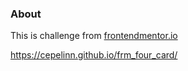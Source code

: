 ### About

This is challenge from [frontendmentor.io](https://www.frontendmentor.io/challenges/four-card-feature-section-weK1eFYK/hub/four-card-feature-section-CRxnwGKuG)

https://cepelinn.github.io/frm_four_card/

